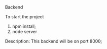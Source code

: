 Backend

To start the project

1) npm install;
2) node server

Description:
    This backend will be on port 8000;
    


